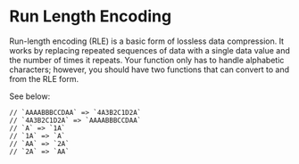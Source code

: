 # Run Length Encoding

Run-length encoding (RLE) is a basic form of lossless data compression.
It works by replacing repeated sequences of data with a single data value and the number of times it repeats.
Your function only has to handle alphabetic characters; however, you should have two functions that can convert to and from the RLE form.

See below: 
```
// `AAAABBBCCDAA` => `4A3B2C1D2A`
// `4A3B2C1D2A` => `AAAABBBCCDAA`
// `A` => `1A`
// `1A` => `A`
// `AA` => `2A`
// `2A` => `AA`
```